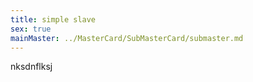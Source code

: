 ```yaml
---
title: simple slave
sex: true
mainMaster: ../MasterCard/SubMasterCard/submaster.md
---
```

nksdnflksj
